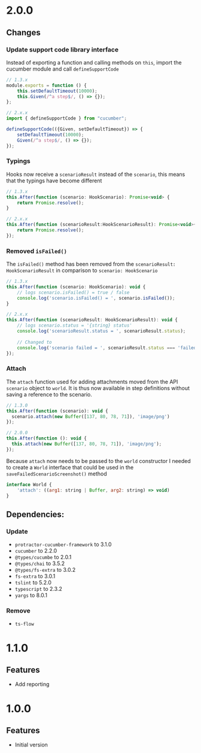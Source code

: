 <a name="2.0.0"></a>
# 2.0.0

## Changes

### Update support code library interface
Instead of exporting a function and calling methods on `this`, import the cucumber module and call `defineSupportCode`

```javascript
// 1.3.x
module.exports = function () {
    this.setDefaultTimeout(10000);
    this.Given(/^a step$/, () => {});
};

// 2.x.x
import { defineSupportCode } from "cucumber";

defineSupportCode(({Given, setDefaultTimeout}) => {
    setDefaultTimeout(10000);
    Given(/^a step$/, () => {});
});
```

### Typings
Hooks now receive a `scenarioResult` instead of the `scenario`, this means that the typings have become different

```javascript
// 1.3.x
this.After(function (scenario: HookScenario): Promise<void> {
    return Promise.resolve();
}

// 2.x.x
this.After(function (scenarioResult:HookScenarioResult): Promise<void>{
    return Promise.resolve();
});
```

### Removed `isFailed()`
The `isFailed()` method has been removed from the `scenarioResult: HookScenarioResult` in comparison to `scenario: HookScenario`
 
```javascript
// 1.3.x
this.After(function (scenario: HookScenario): void {
    // logs scenario.isFailed() = true / false
    console.log('scenario.isFailed() = ', scenario.isFailed());
}

// 2.x.x
this.After(function (scenarioResult: HookScenarioResult): void {
    // logs scenario.status = '{string} status'
    console.log('scenarioResult.status = ', scenarioResult.status);
    
    // Changed to
    console.log('scenario failed = ', scenarioResult.status === 'failed');  
});
```

### Attach
The `attach` function used for adding attachments moved from the API `scenario` object to `world`. It is thus now available in step definitions without saving a reference to the scenario.

```javascript
// 1.3.0
this.After(function (scenario): void {
  scenario.attach(new Buffer([137, 80, 78, 71]), 'image/png')
});

// 2.0.0
this.After(function (): void {
  this.attach(new Buffer([137, 80, 78, 71]), 'image/png');
});
```

Because `attach` now needs to be passed to the `world` constructor I needed to create a `World` interface that could be used in the `saveFailedScenarioScreenshot()` method

```javascript
interface World {
    'attach': ((arg1: string | Buffer, arg2: string) => void)
}
```

## Dependencies:

### Update
- `protractor-cucumber-framework` to 3.1.0
- `cucumber` to 2.2.0
- `@types/cucumbe` to 2.0.1
- `@types/chai` to 3.5.2
- `@types/fs-extra` to 3.0.2
- `fs-extra` to 3.0.1
- `tslint` to 5.2.0
- `typescript` to 2.3.2
- `yargs` to 8.0.1

### Remove
- `ts-flow`


<a name="1.1.0"></a>
# 1.1.0

## Features
- Add reporting


<a name="1.0.0"></a>
# 1.0.0

## Features

- Initial version